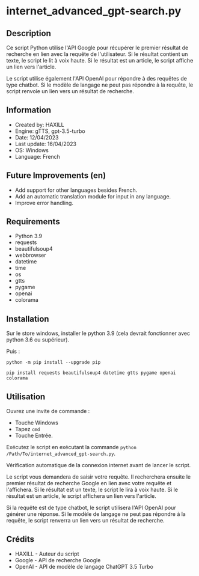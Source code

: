 # internet_advanced_gpt-search.py

## Description
Ce script Python utilise l'API Google pour récupérer le premier résultat de recherche en lien avec la requête de l'utilisateur. Si le résultat contient un texte, le script le lit à voix haute. Si le résultat est un article, le script affiche un lien vers l'article.

Le script utilise également l'API OpenAI pour répondre à des requêtes de type chatbot. Si le modèle de langage ne peut pas répondre à la requête, le script renvoie un lien vers un résultat de recherche.

## Information
- Created by: HAXILL
- Engine: gTTS, gpt-3.5-turbo
- Date: 12/04/2023
- Last update: 16/04/2023
- OS: Windows
- Language: French

## Future Improvements (en)
- Add support for other languages besides French.
- Add an automatic translation module for input in any language.
- Improve error handling.

## Requirements
- Python 3.9
- requests
- beautifulsoup4
- webbrowser
- datetime
- time
- os
- gtts
- pygame
- openai
- colorama

## Installation
Sur le store windows, installer le python 3.9 (cela devrait fonctionner avec python 3.6 ou supérieur).

Puis :

`python -m pip install --upgrade pip`

`pip install requests beautifulsoup4 datetime gtts pygame openai colorama`

## Utilisation
Ouvrez une invite de commande :
- Touche Windows
- Tapez `cmd`
- Touche Entrée.

Exécutez le script en exécutant la commande `python /Path/To/internet_advanced_gpt-search.py`.

Vérification automatique de la connexion internet avant de lancer le script.

Le script vous demandera de saisir votre requête. Il recherchera ensuite le premier résultat de recherche Google en lien avec votre requête et l'affichera. Si le résultat est un texte, le script le lira à voix haute. Si le résultat est un article, le script affichera un lien vers l'article.

Si la requête est de type chatbot, le script utilisera l'API OpenAI pour générer une réponse. Si le modèle de langage ne peut pas répondre à la requête, le script renverra un lien vers un résultat de recherche.

## Crédits
- HAXILL - Auteur du script
- Google - API de recherche Google
- OpenAI - API de modèle de langage ChatGPT 3.5 Turbo

